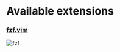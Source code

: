 # Available extensions

### [fzf.vim](https://github.com/junegunn/fzf.vim)

![fzf](https://user-images.githubusercontent.com/41551030/103468293-e7b7ad80-4d57-11eb-9d16-a150f9dac4b7.png)
